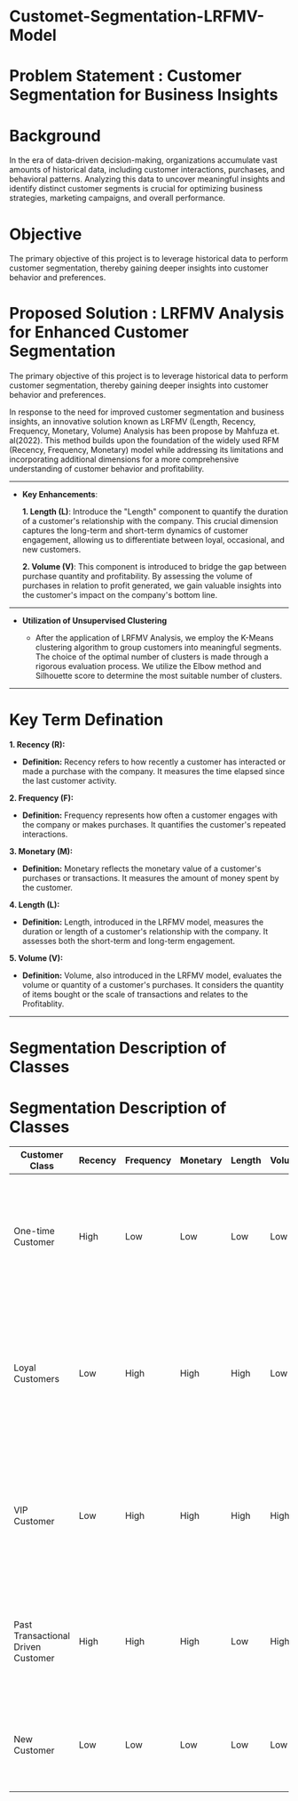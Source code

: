 # Customet-Segmentation-LRFMV-Model

# Problem Statement : Customer Segmentation for Business Insights

# Background 
In the era of data-driven decision-making, organizations accumulate vast amounts of historical data, including customer interactions, purchases, and behavioral patterns. Analyzing this data to uncover meaningful insights and identify distinct customer segments is crucial for optimizing business strategies, marketing campaigns, and overall performance.

# Objective 
The primary objective of this project is to leverage historical data to perform customer segmentation, thereby gaining deeper insights into customer behavior and preferences.

# Proposed Solution : LRFMV Analysis for Enhanced Customer Segmentation
The primary objective of this project is to leverage historical data to perform customer segmentation, thereby gaining deeper insights into customer behavior and preferences.

In response to the need for improved customer segmentation and business insights, an innovative solution known as LRFMV (Length, Recency, Frequency, Monetary, Volume) Analysis has been propose by Mahfuza et. al(2022). This method builds upon the foundation of the widely used RFM (Recency, Frequency, Monetary) model while addressing its limitations and incorporating additional dimensions for a more comprehensive understanding of customer behavior and profitability.
** **
- **Key Enhancements**:

    **1. Length (L)**: Introduce the "Length" component to quantify the duration of a customer's relationship with the company. This crucial dimension captures the long-term and short-term dynamics of customer engagement, allowing us to differentiate between loyal, occasional, and new customers.

    **2. Volume (V)**: This component is introduced to bridge the gap between purchase quantity and profitability. By assessing the volume of purchases in relation to profit generated, we gain valuable insights into the customer's impact on the company's bottom line.

** **
- **Utilization of Unsupervised Clustering**

    - After the application of LRFMV Analysis, we employ the K-Means clustering algorithm to group customers into meaningful segments. The choice of the optimal number of clusters is made through a rigorous evaluation process. We utilize the Elbow method and Silhouette score to determine the most suitable number of clusters.

** **
# Key Term Defination 

**1. Recency (R):**
   - **Definition:** Recency refers to how recently a customer has interacted or made a purchase with the company. It measures the time elapsed since the last customer activity.

**2. Frequency (F):**
   - **Definition:** Frequency represents how often a customer engages with the company or makes purchases. It quantifies the customer's repeated interactions.

**3. Monetary (M):**
   - **Definition:** Monetary reflects the monetary value of a customer's purchases or transactions. It measures the amount of money spent by the customer.

**4. Length (L):**
   - **Definition:** Length, introduced in the LRFMV model, measures the duration or length of a customer's relationship with the company. It assesses both the short-term and long-term engagement.

**5. Volume (V):**
   - **Definition:** Volume, also introduced in the LRFMV model, evaluates the volume or quantity of a customer's purchases. It considers the quantity of items bought or the scale of transactions and relates to the Profitablity.

** **

# Segmentation Description of Classes
# Segmentation Description of Classes

| Customer Class                       | Recency  | Frequency | Monetary | Length | Volume | Description                                                                                                                            |
| ----------------------------------- | -------- | --------- | -------- | ------ | ------ | -------------------------------------------------------------------------------------------------------------------------------------- |
| One-time Customer                    | High     | Low       | Low      | Low    | Low    | Customers who made a purchase a long time ago, with low frequency, monetary value, and product volume.                                |
| Loyal Customers                      | Low      | High      | High     | High   | Low    | Customers who are actively engaged in purchasing for extended periods, even though they buy a lower quantity of products.             |
| VIP Customer                         | Low      | High      | High     | High   | High   | Customers with a long relationship with the company, high spending power, and a high volume of purchased products.                   |
| Past Transactional Driven Customer   | High     | High      | High     | Low    | High   | Customers who have made a significant number of purchases but have not bought anything recently.                                      |
| New Customer                         | Low      | Low       | Low      | Low    | Low    | Customers who have recently made a purchase with a low volume of purchases.                                                            |

